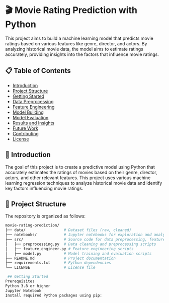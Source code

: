 # 🎬 Movie Rating Prediction with Python

This project aims to build a machine learning model that predicts movie ratings based on various features like genre, director, and actors. By analyzing historical movie data, the model aims to estimate ratings accurately, providing insights into the factors that influence movie ratings.

## 📋 Table of Contents

- [Introduction](#introduction)
- [Project Structure](#project-structure)
- [Getting Started](#getting-started)
- [Data Preprocessing](#data-preprocessing)
- [Feature Engineering](#feature-engineering)
- [Model Building](#model-building)
- [Model Evaluation](#model-evaluation)
- [Results and Insights](#results-and-insights)
- [Future Work](#future-work)
- [Contributing](#contributing)
- [License](#license)

## 📝 Introduction

The goal of this project is to create a predictive model using Python that accurately estimates the ratings of movies based on their genre, director, actors, and other relevant features. This project uses various machine learning regression techniques to analyze historical movie data and identify key factors influencing movie ratings.

## 📁 Project Structure

The repository is organized as follows:

```bash
movie-rating-prediction/
├── data/                 # Dataset files (raw, cleaned)
├── notebooks/            # Jupyter notebooks for exploration and analysis
├── src/                  # Source code for data preprocessing, feature engineering, and modeling
│   ├── preprocessing.py  # Data cleaning and preprocessing scripts
│   ├── feature_engineer.py # Feature engineering scripts
│   ├── model.py          # Model training and evaluation scripts
├── README.md             # Project documentation
├── requirements.txt      # Python dependencies
└── LICENSE               # License file

 ## Getting Started
Prerequisites
Python 3.8 or higher
Jupyter Notebook
Install required Python packages using pip:
